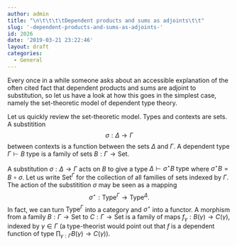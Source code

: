 ```yaml
---
author: admin
title: "\n\t\t\t\tDependent products and sums as adjoints\t\t"
slug: '-dependent-products-and-sums-as-adjoints-'
id: 2026
date: '2019-03-21 23:22:46'
layout: draft
categories:
  - General
---
```


Every once in a while someone asks about an accessible explanation of the often cited fact that dependent products and sums are adjoint to substitution, so let us have a look at how this goes in the simplest case, namely the set-theoretic model of dependent type theory.

Let us quickly review the set-theoretic model. Types and contexts are sets. A substitition $$\sigma : \Delta \to \Gamma$$ between contexts is a function between the sets $\Delta$ and $\Gamma$. A dependent type $\Gamma \vdash B \ \mathsf{type}$ is a family of sets $B : \Gamma \to \mathsf{Set}$.

A substitution $\sigma : \Delta \to \Gamma$ acts on $B$ to give a type $\Delta \vdash \sigma^{\star} B \ \mathsf{type}$ where $\sigma^{\star} B = B \circ \sigma$. Let us write $\mathsf{Set}^\Gamma$ for the collection of all families of sets indexed by $\Gamma$. The action of the substitition $\sigma$ may be seen as a mapping $$\sigma^\star : \mathsf{Type}^{\Gamma} \to \mathsf{Type}^{\Delta}.$$ In fact, we can turn $\mathsf{Type}^{\Gamma}$ into a category and $\sigma^\star$ into a functor. A morphism from a family $B : \Gamma \to \mathsf{Set}$ to $C : \Gamma \to \mathsf{Set}$ is a family of maps $f_\gamma : B(\gamma) \to C(\gamma)$, indexed by $\gamma \in \Gamma$ (a type-theorist would point out that $f$ is a dependent function of type $\prod_{\gamma : \Gamma} B(\gamma) \to C(\gamma)$).